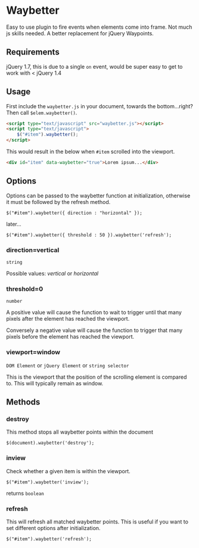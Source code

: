 Waybetter
=========

Easy to use plugin to fire events when elements come into frame. Not much js skills needed. A better replacement for jQuery Waypoints.


Requirements 
------------

jQuery 1.7, this is due to a single `on` event, would be super easy to get to work with < jQuery 1.4


Usage
------

First include the `waybetter.js` in your document, towards the bottom...right? Then call `$elem.waybetter()`.

```html
<script type="text/javascript" src="waybetter.js"></script>
<script type="text/javascript">
	$("#item").waybetter();
</script>
```

This would result in the below when `#item` scrolled into the viewport.

```html
<div id="item" data-waybetter="true">Lorem ipsum...</div>
```


Options
-------

Options can be passed to the waybetter function at initialization, otherwise it must be followed by the refresh method.

```
$("#item").waybetter({ direction : "horizontal" });
```

later...

```
$("#item").waybetter({ threshold : 50 }).waybetter('refresh');
```

### direction=vertical

`string`

Possible values: *vertical* or *horizontal*



### threshold=0

`number`

A positive value will cause the function to wait to trigger until that many pixels after the element has reached the viewport.

Conversely a negative value will cause the function to trigger that many pixels before the element has reached the viewport.



### viewport=window

`DOM Element` or `jQuery Element` or `string selector`

This is the viewport that the position of the scrolling element is compared to. This will typically remain as window.



Methods
-------

### destroy

This method stops all waybetter points within the document

```
$(document).waybetter('destroy');
```

### inview

Check whether a given item is within the viewport.  

```
$("#item").waybetter('inview');
```

returns `boolean`


### refresh

This will refresh all matched waybetter points. This is useful if you want to set different options after initialization.  

```
$("#item").waybetter('refresh');
```

